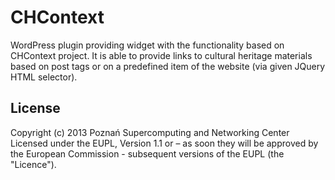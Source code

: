 # CHContextWordPress plugin providing widget with the functionality based on CHContext project. It is able to provide links to cultural heritage materials based on post tags or on a predefined item of the website (via given JQuery HTML selector).## LicenseCopyright (c) 2013 Poznań Supercomputing and Networking Center  Licensed under the EUPL, Version 1.1 or – as soon they will be approved by the European Commission - subsequent versions of the EUPL (the "Licence"). 